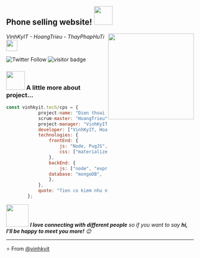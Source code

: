 <h2>Phone selling website! <img src="https://media.giphy.com/media/12oufCB0MyZ1Go/giphy.gif" width="50"></h2>
<img align='right' src="https://media.giphy.com/media/M9gbBd9nbDrOTu1Mqx/giphy.gif" width="230">
<p><em>VinhKyIT - HoangTrieu - ThayPhapHuTi <img src="https://media.giphy.com/media/WUlplcMpOCEmTGBtBW/giphy.gif" width="30">
</em></p>

![Twitter Follow](https://img.shields.io/twitter/follow/HackerJax?label=Follow)
<img src="https://visitor-badge.glitch.me/badge?page_id=vinhkyit.do-an-cnpmnc" alt="visitor badge"/>
### <img src="https://media.giphy.com/media/VgCDAzcKvsR6OM0uWg/giphy.gif" width="50"> A little more about project...

```javascript
const vinhkyit.tech/cps = {
            project-name: "Dien thoai All-in",
            scrum-master: "HoangTrieu",
            project-manager: "VinhKyIT",
            developer: ["VinhKyIT, HoangTrieu, ThayPhapHuTi"],
            technologies: {
                frontEnd: {
                    js: "Node, PugJS",
                    css: ["materialize", "bootstrap"]
                },
                backEnd: {
                    js: ["node", "express"],
                database: "mongoDB",
                },
            },
            quote: "Tien co kiem nhu nuoc roi cung se troi het"
        };
```

<img src="https://media.giphy.com/media/LnQjpWaON8nhr21vNW/giphy.gif" width="60"> <em><b>I love connecting with different people</b> so if you want to say <b>hi, I'll be happy to meet you more!</b> 😊</em>

---

⭐️ From [@vinhkyit](https://github.com/vinhkyit)
